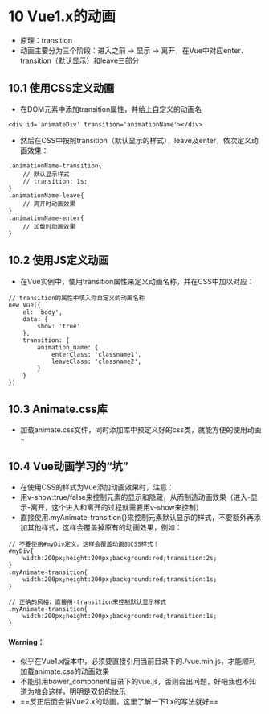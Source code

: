 # 10 Vue1.x的动画
- 原理：transition
- 动画主要分为三个阶段：进入之前 → 显示 → 离开，在Vue中对应enter、transition（默认显示）和leave三部分

## 10.1 使用CSS定义动画
- 在DOM元素中添加transition属性，并给上自定义的动画名
```
<div id='animateDiv' transition='animationName'></div>
```
- 然后在CSS中按照transition（默认显示的样式），leave及enter，依次定义动画效果：
```
.animationName-transition{
	// 默认显示样式
	// transition: 1s;
}
.animationName-leave{
	// 离开时动画效果
}
.animationName-enter{
	// 加载时动画效果
}
```

## 10.2 使用JS定义动画

- 在Vue实例中，使用transition属性来定义动画名称，并在CSS中加以对应：
```
// transition的属性中填入你自定义的动画名称
new Vue({
	el: 'body',
	data: {
		show: 'true'
	},
	transition: {
		animation_name: {
			enterClass: 'classname1',
			leaveClass: 'classname2',
		}
	}
})
```

## 10.3 Animate.css库
- 加载animate.css文件，同时添加库中预定义好的css类，就能方便的使用动画~


## 10.4 Vue动画学习的“坑”

- 在使用CSS的样式为Vue添加动画效果时，注意：
- 用v-show:true/false来控制元素的显示和隐藏，从而制造动画效果（进入-显示-离开，这个进入和离开的过程就需要用v-show来控制）
- 直接使用.myAnimate-transition{}来控制元素默认显示的样式，不要额外再添加其他样式，这样会覆盖掉原有的动画效果，例如：
```
// 不要使用#myDiv定义，这样会覆盖动画的CSS样式！
#myDiv{
	width:200px;height:200px;background:red;transition:2s;
}
.myAnimate-transition{
	width:200px;height:200px;background:red;transition:1s;
}

// 正确的风格，直接用-transition来控制默认显示样式
.myAnimate-transition{
	width:200px;height:200px;background:red;transition:1s;
}
```


#### Warning：

- 似乎在Vue1.x版本中，必须要直接引用当前目录下的./vue.min.js，才能顺利加载animate.css的动画效果
- 不能引用bower_component目录下的vue.js，否则会出问题，好吧我也不知道为啥会这样，明明是双份的快乐
- ==反正后面会讲Vue2.x的动画，这里了解一下1.x的写法就好==